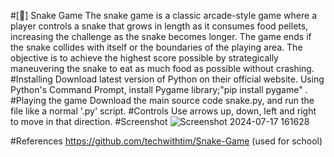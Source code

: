 #[🐍] Snake Game 
The snake game is a classic arcade-style game where a player controls a snake that grows in length as it consumes food pellets, increasing the challenge as the snake becomes longer. The game ends if the snake collides with itself or the boundaries of the playing area. The objective is to achieve the highest score possible by strategically maneuvering the snake to eat as much food as possible without crashing.
#Installing
Download latest version of Python on their official website.
Using Python's Command Prompt, install Pygame library;"pip install pygame" .
#Playing the game
Download the main source code snake.py, and run the file like a normal '.py' script. 
#Controls
Use arrows up, down, left and right to move in that direction. 
#Screenshot
![Screenshot 2024-07-17 161628](https://github.com/user-attachments/assets/e60f1845-9804-4516-bec6-c8c7153f28aa)

#References 
https://github.com/techwithtim/Snake-Game
(used for school)


